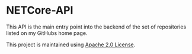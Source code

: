 # NETCore-API

This API is the main entry point into the backend of the set of repositories listed on my GitHubs home page.

This project is maintained using [Apache 2.0 License](https://github.com/Encryption-API-Services/NETCore-API/blob/main/LICENSE).
